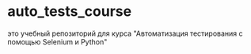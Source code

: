 # auto_tests_course
это учебный репозиторий для курса "Автоматизация тестирования с помощью Selenium и Python"